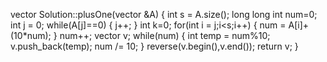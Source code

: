 vector<int> Solution::plusOne(vector<int> &A) 
{
    int s = A.size();
    long long int num=0;
    int j = 0;
    while(A[j]==0)
    {
        j++;
    }
    int k=0;
    for(int i = j;i<s;i++)
    {
        num = A[i]+(10*num);
    }
    num++;
    vector<int> v;
    while(num)
    {
        int temp = num%10;
        v.push_back(temp);
        num /= 10;
    }
    reverse(v.begin(),v.end());
    return v;
}
